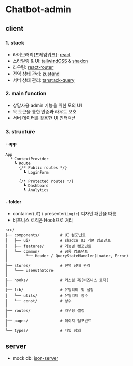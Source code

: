 # Chatbot-admin

## client

### 1. stack

- 라이브러리(프레임워크): [react](https://react.dev/)
- 스타일링 & UI: [tailwindCSS](https://tailwindcss.com/) & [shadcn](https://ui.shadcn.com/)
- 라우팅: [react-router](https://reactrouter.com/)
- 전역 상태 관리: [zustand](https://zustand.docs.pmnd.rs/getting-started/introduction)
- 서버 상태 관리: [tanstack-query](https://tanstack.com/query/latest)

### 2. main function

- 상담사용 admin 기능을 위한 모의 UI
- 목 토큰을 통한 인증과 라우트 보호
- 서버 데이터를 활용한 UI 인터랙션

### 3. structure

#### - app

```
App
  ┗ ContextProvider
    ┗ Route
      {/* Public routes */}
        ┗ LoginForm

      {/* Protected routes */}
        ┗ Dashboard
        ┗ Analytics
```

#### - folder

- container(`UI`) / presenter(`Logic`) 디자인 패턴을 따름
- 비즈니스 로직은 Hook으로 처리

```
src/
├── components/         # UI 컴포넌트
│   ├── ui/             # shadcn UI 기본 컴포넌트
│   ├── features/       # 기능별 컴포넌트
│   └── common/         # 공통 컴포넌트
│        └── Header / QueryStateHandler(Loader, Error)
│
├── stores/             # 전역 상태 관리
│   └─── useAuthStore
│
├── hooks/              # 커스텀 훅(비즈니스 로직)
│
├── lib/                # 유틸리티 및 설정
│   └── utils/          # 유틸리티 함수
│   └── const/          # 상수
│
├── routes/             # 라우팅 설정
│
├── pages/              # 페이지 컴포넌트
│
└── types/              # 타입 정의
```

## server

- mock db: [json-server](https://www.npmjs.com/package/json-server)
